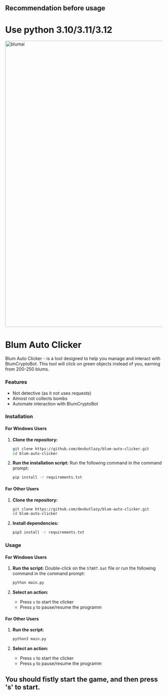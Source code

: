 ## Recommendation before usage

# Use python 3.10/3.11/3.12

<img width="916" alt="blumai" src="https://github.com/user-attachments/assets/95b3a1b9-0c2c-4bb2-b904-7e63aaa4e0c5">

# Blum Auto Clicker

Blum Auto Clicker - is a tool designed to help you manage and interact with BlumCryptoBot. This tool will click on green objects instead of you, earning from 200-250 blums.

### Features
- Not detective (as it not uses requests)
- Almost not collects bombs
- Automate interaction with BlumCryptoBot

### Installation

#### For Windows Users

1. **Clone the repository:**
    ```bash
    git clone https://github.com/devbutlazy/blum-auto-clicker.git
    cd blum-auto-clicker
    ```

2. **Run the installation script:**
	Run the following command in the command prompt:
    ```bash
    pip install -r requirements.txt
    ```
	
#### For Other Users

1. **Clone the repository:**
    ```bash
    git clone https://github.com/devbutlazy/blum-auto-clicker.git
    cd blum-auto-clicker
    ```

2. **Install dependencies:**
    ```bash
    pip3 install -r requirements.txt
    ```

### Usage

#### For Windows Users

1. **Run the script:**
    Double-click on the `START.bat` file or run the following command in the command prompt:
	```bash
	python main.py
	```

2. **Select an action:**
    - Press `s` to start the clicker
    - Press `p` to pause/resume the programm

#### For Other Users

1. **Run the script:**
    ```bash
    python3 main.py
    ```

2. **Select an action:**
    - Press `s` to start the clicker
    - Press `p` to pause/resume the programm


## You should fistly start the game, and then press 's' to start.
